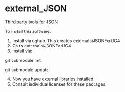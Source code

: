 # external_JSON
Third party tools for JSON



To install this software:

1) Install via ughub. This creates externals/JSONForUG4
2) Go to externals/JSONForUG4
3) Install via:

git submodule init

git submodule update

4) Now you have external libraries installed.
5) Consult individual licenses for these packages.
